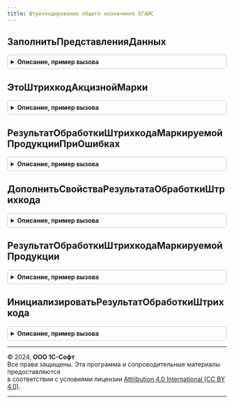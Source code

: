 ```yaml
---
title: Штрихкодирование общего назначения ЕГАИС
---
```



## ЗаполнитьПредставленияДанных
<details style="margin: 1em 0; padding: 0.5em; border: 1px solid #ccc; border-radius: 6px;">

<summary style="font-weight: bold; cursor: pointer;">Описание, пример вызова</summary>

```bsl

// Заполняет представления статусов, владельцев и прочую дополнительную информацию
//
// Параметры:
//  ДанныеПоШтрихкодам - (См. ШтрихкодированиеОбщегоНазначенияИС.ИнициализацияДанныхПоШтрихкодам).
//  ПараметрыСканирования - (См. ШтрихкодированиеОбщегоНазначенияИСКлиент.ПараметрыСканирования).
Процедура ЗаполнитьПредставленияДанных(ДанныеПоШтрихкодам, ПараметрыСканирования) Экспорт
```

Пример вызова
```bsl
ШтрихкодированиеОбщегоНазначенияЕГАИС.ЗаполнитьПредставленияДанных(ДанныеПоШтрихкодам, ПараметрыСканирования) 
```
</details>

## ЭтоШтрихкодАкцизнойМарки
<details style="margin: 1em 0; padding: 0.5em; border: 1px solid #ccc; border-radius: 6px;">

<summary style="font-weight: bold; cursor: pointer;">Описание, пример вызова</summary>

```bsl

// Определяет по значению штрихкода принадлежность продукции к акцизной марке. Заполняет параметр ТипШтрихкода.
//
// Параметры:
//  Штрихкод - Строка - Значение штрихкода.
//  ТипШтрихкода - Неопределено, ПеречислениеСсылка.ТипыШтрихкодов - Тип штрихкода.
// Возвращаемое значение:
//  Булево - Истина, если значение штрихкода является штрихкодом акцизной марки.
Функция ЭтоШтрихкодАкцизнойМарки(Штрихкод, ТипШтрихкода = Неопределено) Экспорт
```

Пример вызова
```bsl
Результат = ШтрихкодированиеОбщегоНазначенияЕГАИС.ЭтоШтрихкодАкцизнойМарки(Штрихкод, ТипШтрихкода);
```
</details>

## РезультатОбработкиШтрихкодаМаркируемойПродукцииПриОшибках
<details style="margin: 1em 0; padding: 0.5em; border: 1px solid #ccc; border-radius: 6px;">

<summary style="font-weight: bold; cursor: pointer;">Описание, пример вызова</summary>

```bsl

// Возвращает результат обработки штрихкода с описанием ошибки.
//
// Параметры:
//  ДанныеШтрихкода - (См. ШтрихкодированиеОбщегоНазначенияИС.ИнициализироватьДанныеШтрихкода).
// Возвращаемое значение:
//  Структура - (См. ИнициализироватьРезультатОбработкиШтрихкода).
Функция РезультатОбработкиШтрихкодаМаркируемойПродукцииПриОшибках(ДанныеШтрихкода) Экспорт
```

Пример вызова
```bsl
Результат = ШтрихкодированиеОбщегоНазначенияЕГАИС.РезультатОбработкиШтрихкодаМаркируемойПродукцииПриОшибках(ДанныеШтрихкода) 
```
</details>

## ДополнитьСвойстваРезультатаОбработкиШтрихкода
<details style="margin: 1em 0; padding: 0.5em; border: 1px solid #ccc; border-radius: 6px;">

<summary style="font-weight: bold; cursor: pointer;">Описание, пример вызова</summary>

```bsl

// Дополняет свойства структуры "Результат обработки штрихкода" - (См. ШтрихкодированиеОбщегоНазначенияИС.ИнициализироватьРезультатОбработкиШтрихкода)
//
// Параметры:
//  РезультатОбработкиШтрихкода - Структура - Описание:
// * Справки2 - Массив из СправочникСсылка.Справки2ЕГАИС - Структура с данными по справкам 2.
// * ТребуетсяВыборСправки2 - Булево - Истина, если необходимо открыть диалоговое окно с возможностью выбора справки 2.
// * АлкогольнаяПродукция - СправочникСсылка.КлассификаторАлкогольнойПродукцииЕГАИС - Элемент справочника.
//  ДанныеШтрихкода - (См. ШтрихкодированиеОбщегоНазначенияИС.ИнициализироватьДанныеШтрихкода).
//@skip-check doc-comment-type
//@skip-check doc-comment-field-type-strict
//@skip-check doc-comment-field-type
Процедура ДополнитьСвойстваРезультатаОбработкиШтрихкода(РезультатОбработкиШтрихкода, ДанныеШтрихкода = Неопределено) Экспорт
```

Пример вызова
```bsl
ШтрихкодированиеОбщегоНазначенияЕГАИС.ДополнитьСвойстваРезультатаОбработкиШтрихкода(РезультатОбработкиШтрихкода, ДанныеШтрихкода);
```
</details>

## РезультатОбработкиШтрихкодаМаркируемойПродукции
<details style="margin: 1em 0; padding: 0.5em; border: 1px solid #ccc; border-radius: 6px;">

<summary style="font-weight: bold; cursor: pointer;">Описание, пример вызова</summary>

```bsl

// Формирует структуру, описывающую результат обработки штрихкода акцизной марки.
//
// Параметры:
//  ФормаУникальныйИдентификатор - ФормаКлиентскогоПриложения - Форма, для которой выполняется обработка штрихкода
//                               - Строка - Идентификатор формы
//  ДанныеШтрихкода - (См. ШтрихкодированиеОбщегоНазначенияИС.ИнициализироватьДанныеШтрихкода)
//  ПараметрыСканирования - (См. ШтрихкодированиеОбщегоНазначенияИСКлиент.ПараметрыСканирования)
// Возвращаемое значение:
//  Структура - содержит в себе информацию по результату обработки штрихкодов алкогольной продукции.
Функция РезультатОбработкиШтрихкодаМаркируемойПродукции(ФормаУникальныйИдентификатор, ДанныеШтрихкода, ПараметрыСканирования) Экспорт
```

Пример вызова
```bsl
Результат = ШтрихкодированиеОбщегоНазначенияЕГАИС.РезультатОбработкиШтрихкодаМаркируемойПродукции(ФормаУникальныйИдентификатор, ДанныеШтрихкода, ПараметрыСканирования) 
```
</details>

## ИнициализироватьРезультатОбработкиШтрихкода
<details style="margin: 1em 0; padding: 0.5em; border: 1px solid #ccc; border-radius: 6px;">

<summary style="font-weight: bold; cursor: pointer;">Описание, пример вызова</summary>

```bsl

// Получает базовую структуру "Результат обработки штрихкода" и дополняет ее свойствами, индивидуальными для алкогольной
// продукции.
//
// Параметры:
//  ДанныеШтрихкода - (См. ШтрихкодированиеОбщегоНазначенияИС.ИнициализироватьДанныеШтрихкода).
// Возвращаемое значение:
//  Структура - (См. ШтрихкодированиеОбщегоНазначенияИС.ИнициализироватьРезультатОбработкиШтрихкода)
//       и (См. ДополнитьСвойстваРезультатаОбработкиШтрихкода)
Функция ИнициализироватьРезультатОбработкиШтрихкода(ДанныеШтрихкода = Неопределено) Экспорт
```

Пример вызова
```bsl
Результат = ШтрихкодированиеОбщегоНазначенияЕГАИС.ИнициализироватьРезультатОбработкиШтрихкода(ДанныеШтрихкода);
```
</details>

---

© 2024, **ООО 1С-Софт**  
Все права защищены. Эта программа и сопроводительные материалы предоставляются  
в соответствии с условиями лицензии [Attribution 4.0 International (CC BY 4.0)](https://creativecommons.org/licenses/by/4.0/legalcode).

---
